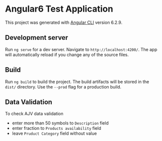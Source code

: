 # Angular6 Test Application

This project was generated with [Angular CLI](https://github.com/angular/angular-cli) version 6.2.9.

## Development server

Run `ng serve` for a dev server. Navigate to `http://localhost:4200/`. The app will automatically reload if you change any of the source files.

## Build

Run `ng build` to build the project. The build artifacts will be stored in the `dist/` directory. Use the `--prod` flag for a production build.

## Data Validation

To check AJV data validation
- enter more than 50 symbols to `Description` field
- enter fraction to `Products availability` field
- leave `Pruduct Category` field without value
